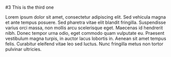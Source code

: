 #3 This is the third one

Lorem ipsum dolor sit amet, consectetur adipiscing elit. Sed vehicula magna et ante tempus posuere. Sed pharetra vitae elit blandit fringilla. Suspendisse varius orci massa, non mollis arcu scelerisque eget. Maecenas id hendrerit nibh. Donec tempor urna odio, eget commodo quam vulputate eu. Praesent vestibulum magna turpis, in auctor lacus lobortis in. Aenean sit amet tempus felis. Curabitur eleifend vitae leo sed luctus. Nunc fringilla metus non tortor pulvinar ultricies.
